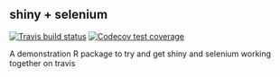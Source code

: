 ## shiny + selenium

<!-- badges: start -->
[![Travis build status](https://travis-ci.org/reside-ic/shiny-selenium.svg?branch=master)](https://travis-ci.org/reside-ic/shiny-selenium)
[![Codecov test coverage](https://codecov.io/gh/reside-ic/shiny-selenium/branch/master/graph/badge.svg)](https://codecov.io/gh/reside-ic/shiny-selenium?branch=master)
<!-- badges: end -->

A demonstration R package to try and get shiny and selenium working together on travis

